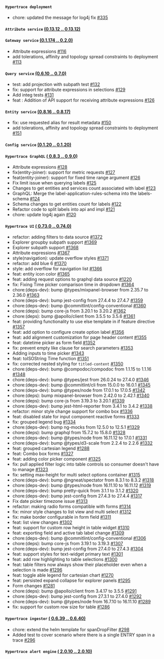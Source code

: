 #### `Hypertrace deployment` 
- chore: updated the message for log4j fix [#335](https://github.com/hypertrace/hypertrace/pull/335)
#### `Attribute service`  [(0.13.12 .. 0.13.12)](https://github.com/hypertrace/attribute-service/releases)

#### `Gateway service`  [(0.1.174 .. 0.2.0)](https://github.com/hypertrace/gateway-service/releases)
- Attribute expressions [#116](https://github.com/hypertrace/gateway-service/pull/116)
- add tolerations, affinity and topology spread constraints to deployment [#113](https://github.com/hypertrace/gateway-service/pull/113)
#### `Query service`  [(0.6.10 .. 0.7.0)](https://github.com/hypertrace/query-service/releases)
- test: add projection with subpath test [#132](https://github.com/hypertrace/query-service/pull/132)
- fix: support for attribute expressions in selections [#129](https://github.com/hypertrace/query-service/pull/129)
- Add integ tests [#131](https://github.com/hypertrace/query-service/pull/131)
- feat : Addition of API support for receiving attribute expressions [#126](https://github.com/hypertrace/query-service/pull/126)
#### `Entity service`  [(0.8.16 .. 0.8.17)](https://github.com/hypertrace/entity-service/releases)
- fix: use requested alias for result metadata [#150](https://github.com/hypertrace/entity-service/pull/150)
- add tolerations, affinity and topology spread constraints to deployment [#151](https://github.com/hypertrace/entity-service/pull/151)
#### `Config service`  [(0.1.20 .. 0.1.20)](https://github.com/hypertrace/config-service/releases)

#### `Hypertrace GraphQL`  [( 0.8.3 .. 0.9.0)](https://github.com/hypertrace/hypertrace-graphql/releases)
- Attribute expressions [#128](https://github.com/hypertrace/hypertrace-graphql/pull/128)
- fix(entity-joiner): support for metric requests [#127](https://github.com/hypertrace/hypertrace-graphql/pull/127)
- feat(entity-joiner): support for fixed time range argument [#126](https://github.com/hypertrace/hypertrace-graphql/pull/126)
- Fix limit issue when querying labels [#125](https://github.com/hypertrace/hypertrace-graphql/pull/125)
- Changes to get entities and services count associated with label [#123](https://github.com/hypertrace/hypertrace-graphql/pull/123)
- GraphQL: Merge the label-application-rules-schema into the labels-schema [#124](https://github.com/hypertrace/hypertrace-graphql/pull/124)
- Schema changes to get entities count for labels [#122](https://github.com/hypertrace/hypertrace-graphql/pull/122)
- Refactor code to split labels into api and impl [#121](https://github.com/hypertrace/hypertrace-graphql/pull/121)
- chore: update log4j again [#120](https://github.com/hypertrace/hypertrace-graphql/pull/120)
#### `Hypertrace UI`  [( 0.73.0 .. 0.74.0)](https://github.com/hypertrace/hypertrace-ui/releases)
- refactor: adding filters to data source [#1372](https://github.com/hypertrace/hypertrace-ui/pull/1372)
- Explorer groupby subpath support [#1369](https://github.com/hypertrace/hypertrace-ui/pull/1369)
- Explorer subpath support [#1368](https://github.com/hypertrace/hypertrace-ui/pull/1368)
- Attribute expressions [#1367](https://github.com/hypertrace/hypertrace-ui/pull/1367)
- style(navigation): update overflow styles [#1371](https://github.com/hypertrace/hypertrace-ui/pull/1371)
- refactor: add blue 6 [#1370](https://github.com/hypertrace/hypertrace-ui/pull/1370)
- style: add overflow for navigation list [#1366](https://github.com/hypertrace/hypertrace-ui/pull/1366)
- feat: entity icon color [#1365](https://github.com/hypertrace/hypertrace-ui/pull/1365)
- feat: adding request options to graphql data source [#1220](https://github.com/hypertrace/hypertrace-ui/pull/1220)
- fix: Fixing Time picker comparison time in dropdown [#1364](https://github.com/hypertrace/hypertrace-ui/pull/1364)
- chore:(deps-dev): bump @types/mixpanel-browser from 2.35.7 to 2.36.0 [#1363](https://github.com/hypertrace/hypertrace-ui/pull/1363)
- chore:(deps-dev): bump jest-config from 27.4.4 to 27.4.7 [#1359](https://github.com/hypertrace/hypertrace-ui/pull/1359)
- chore:(deps-dev): bump @commitlint/config-conventional [#1360](https://github.com/hypertrace/hypertrace-ui/pull/1360)
- chore:(deps): bump core-js from 3.20.1 to 3.20.2 [#1362](https://github.com/hypertrace/hypertrace-ui/pull/1362)
- chore:(deps): bump @apollo/client from 3.5.5 to 3.5.6 [#1361](https://github.com/hypertrace/hypertrace-ui/pull/1361)
- feat: providing functionality to use else template in if feature directive [#1357](https://github.com/hypertrace/hypertrace-ui/pull/1357)
- feat: add option to configure create option label [#1356](https://github.com/hypertrace/hypertrace-ui/pull/1356)
- feat: add alignment customization for page header content [#1355](https://github.com/hypertrace/hypertrace-ui/pull/1355)
- feat: datetime picker as form field [#1352](https://github.com/hypertrace/hypertrace-ui/pull/1352)
- fix: prevent empty like clause for search parameters [#1353](https://github.com/hypertrace/hypertrace-ui/pull/1353)
- Adding inputs to time picker [#1343](https://github.com/hypertrace/hypertrace-ui/pull/1343)
- feat: toISOString Time function [#1351](https://github.com/hypertrace/hypertrace-ui/pull/1351)
- fix: corrected nested styling for `titled-content` [#1350](https://github.com/hypertrace/hypertrace-ui/pull/1350)
- chore:(deps-dev): bump @compodoc/compodoc from 1.1.15 to 1.1.16 [#1348](https://github.com/hypertrace/hypertrace-ui/pull/1348)
- chore:(deps-dev): bump @types/jest from 26.0.24 to 27.4.0 [#1346](https://github.com/hypertrace/hypertrace-ui/pull/1346)
- chore:(deps-dev): bump @commitlint/cli from 15.0.0 to 16.0.1 [#1345](https://github.com/hypertrace/hypertrace-ui/pull/1345)
- chore:(deps-dev): bump @types/node from 17.0.1 to 17.0.5 [#1342](https://github.com/hypertrace/hypertrace-ui/pull/1342)
- chore:(deps): bump mixpanel-browser from 2.42.0 to 2.42.1 [#1340](https://github.com/hypertrace/hypertrace-ui/pull/1340)
- chore:(deps): bump core-js from 3.19.3 to 3.20.1 [#1339](https://github.com/hypertrace/hypertrace-ui/pull/1339)
- chore:(deps-dev): bump jest-html-reporter from 3.4.1 to 3.4.2 [#1338](https://github.com/hypertrace/hypertrace-ui/pull/1338)
- refactor: minor style change support for combo box [#1336](https://github.com/hypertrace/hypertrace-ui/pull/1336)
- feat: disabled state for input component reactive forms [#1333](https://github.com/hypertrace/hypertrace-ui/pull/1333)
- fix: grouped legend bug [#1334](https://github.com/hypertrace/hypertrace-ui/pull/1334)
- chore:(deps-dev): bump ng-mocks from 12.5.0 to 12.5.1 [#1329](https://github.com/hypertrace/hypertrace-ui/pull/1329)
- chore:(deps): bump graphql from 15.7.2 to 15.8.0 [#1328](https://github.com/hypertrace/hypertrace-ui/pull/1328)
- chore:(deps-dev): bump @types/node from 16.11.12 to 17.0.1 [#1331](https://github.com/hypertrace/hypertrace-ui/pull/1331)
- chore:(deps-dev): bump @types/d3-scale from 2.2.4 to 2.2.6 [#1332](https://github.com/hypertrace/hypertrace-ui/pull/1332)
- feat: grouped cartesian legend [#1288](https://github.com/hypertrace/hypertrace-ui/pull/1288)
- feat: Combo box forms [#1327](https://github.com/hypertrace/hypertrace-ui/pull/1327)
- feat: adding color picker component [#1325](https://github.com/hypertrace/hypertrace-ui/pull/1325)
- fix: pull applied filter logic into table controls so consumer doesn't have to manage [#1323](https://github.com/hypertrace/hypertrace-ui/pull/1323)
- fix: setting max-height for multi select options container [#1315](https://github.com/hypertrace/hypertrace-ui/pull/1315)
- chore:(deps-dev): bump @ngneat/spectator from 8.3.1 to 8.3.2 [#1318](https://github.com/hypertrace/hypertrace-ui/pull/1318)
- chore:(deps-dev): bump @types/node from 16.11.10 to 16.11.12 [#1319](https://github.com/hypertrace/hypertrace-ui/pull/1319)
- chore:(deps-dev): bump pretty-quick from 3.1.1 to 3.1.2 [#1320](https://github.com/hypertrace/hypertrace-ui/pull/1320)
- chore:(deps-dev): bump jest-config from 27.4.3 to 27.4.4 [#1317](https://github.com/hypertrace/hypertrace-ui/pull/1317)
- Fix date picker timezone issue [#1313](https://github.com/hypertrace/hypertrace-ui/pull/1313)
- refactor: making radio forms compatible with forms [#1314](https://github.com/hypertrace/hypertrace-ui/pull/1314)
- fix: minor style changes to list view and multi select [#1312](https://github.com/hypertrace/hypertrace-ui/pull/1312)
- fix: make border configurable in form field [#1311](https://github.com/hypertrace/hypertrace-ui/pull/1311)
- feat: list view changes [#1302](https://github.com/hypertrace/hypertrace-ui/pull/1302)
- feat: support for custom row height in table widget [#1310](https://github.com/hypertrace/hypertrace-ui/pull/1310)
- feat: exporting field and active tab label change [#1309](https://github.com/hypertrace/hypertrace-ui/pull/1309)
- chore:(deps-dev): bump @commitlint/config-conventional [#1306](https://github.com/hypertrace/hypertrace-ui/pull/1306)
- chore:(deps): bump core-js from 3.19.1 to 3.19.3 [#1307](https://github.com/hypertrace/hypertrace-ui/pull/1307)
- chore:(deps-dev): bump jest-config from 27.4.0 to 27.4.3 [#1304](https://github.com/hypertrace/hypertrace-ui/pull/1304)
- feat: support styles for text-widget primary text [#1301](https://github.com/hypertrace/hypertrace-ui/pull/1301)
- feat: add row highlighting to table selections [#1300](https://github.com/hypertrace/hypertrace-ui/pull/1300)
- feat: table filters now always show their placeholder even when a selection is made [#1296](https://github.com/hypertrace/hypertrace-ui/pull/1296)
- feat: toggle able legend for cartesian chart [#1270](https://github.com/hypertrace/hypertrace-ui/pull/1270)
- feat: persisted expand collapse for explorer panels [#1295](https://github.com/hypertrace/hypertrace-ui/pull/1295)
- Form changes [#1281](https://github.com/hypertrace/hypertrace-ui/pull/1281)
- chore:(deps): bump @apollo/client from 3.4.17 to 3.5.5 [#1291](https://github.com/hypertrace/hypertrace-ui/pull/1291)
- chore:(deps-dev): bump jest-config from 27.3.1 to 27.4.0 [#1292](https://github.com/hypertrace/hypertrace-ui/pull/1292)
- chore:(deps-dev): bump @types/node from 16.7.10 to 16.11.10 [#1289](https://github.com/hypertrace/hypertrace-ui/pull/1289)
- fix: support for custom row size for table [#1286](https://github.com/hypertrace/hypertrace-ui/pull/1286)
#### `Hypertrace ingester`  [( 0.6.39 .. 0.6.40)](https://github.com/hypertrace/hypertrace-ingester/releases)
- chore: extend the helm template for spanDropFilter [#298](https://github.com/hypertrace/hypertrace-ingester/pull/298)
- Added test to cover scenario where there is a single ENTRY span in a trace [#296](https://github.com/hypertrace/hypertrace-ingester/pull/296)
#### `Hypertrace alert engine`  [( 2.0.10 .. 2.0.10)](https://github.com/hypertrace/hypertrace-alert-engine/releases)

